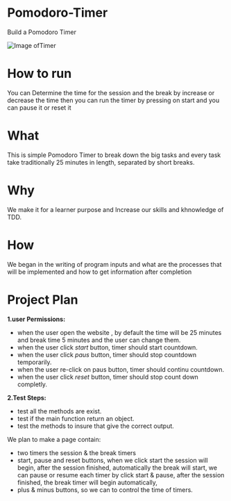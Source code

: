 # Pomodoro-Timer
Build a Pomodoro Timer

![Image ofTimer](https://scontent-fra3-1.xx.fbcdn.net/v/t34.0-12/16683419_770322053122958_1922983078_n.png?oh=fcb2f0e589984fffadd804a8fb5199ba&oe=589DFE23)

# How to run
You can Determine the time for the session and the break by increase or decrease the time then you can run the timer by pressing on start and you can pause it or reset it

# What
This is simple Pomodoro Timer to break down the big tasks and every task take traditionally 25 minutes in length, separated by short breaks.

# Why
We make it for a learner purpose and Increase our skills and khnowledge of TDD.

# How
We began in the writing of program inputs and what are the processes that will be implemented and how to get information after completion

# Project Plan

**1.user Permissions:**
 - when the user open the website , by default the time will be 25 minutes and break time 5 minutes and the user can change them.
 - when the user click *start* button, timer should start countdown.
 - when the user click *paus* button, timer should stop countdown temporarily.
 - when the user re-click on paus button, timer should continu countdown.
 - when the user click *reset* button, timer should stop count down completly. 
 
**2.Test Steps:**
 - test all the methods are exist.
 - test if the main function return an object.
 - test the methods to insure that give the correct output.
  
 We plan to make a page contain:
 - two timers  the session & the break timers
 - start, pause and reset buttons, when we click start the session will  begin, after the session finished, automatically the break          will start, we can pause or resume each timer by click start & pause, after the session finished, the break timer will begin automatically,
 - plus & minus buttons, so we can to control the time of timers.